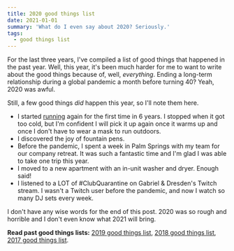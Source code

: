 ```yaml
---
title: 2020 good things list
date: 2021-01-01
summary: 'What do I even say about 2020? Seriously.'
tags:
  - good things list
---
```


For the last three years, I've compiled a list of good things that happened in the past year. Well, this year, it's been much harder for me to want to write about the good things because of, well, _everything_. Ending a long-term relationship during a global pandemic a month before turning 40? Yeah, 2020 was awful.

Still, a few good things _did_ happen this year, so I'll note them here.

- I started [running](/tags/running) again for the first time in 6 years. I stopped when it got too cold, but I'm confident I will pick it up again once it warms up and once I don't have to wear a mask to run outdoors.
- I discovered the joy of fountain pens.
- Before the pandemic, I spent a week in Palm Springs with my team for our company retreat. It was such a fantastic time and I'm glad I was able to take one trip this year.
- I moved to a new apartment with an in-unit washer and dryer. Enough said!
- I listened to a LOT of #ClubQuarantine on Gabriel & Dresden's Twitch stream. I wasn't a Twitch user before the pandemic, and now I watch so many DJ sets every week.

I don't have any wise words for the end of this post. 2020 was so rough and horrible and I don't even know what 2021 will bring.

**Read past good things lists:** [2019 good things list](/2019-good-things-list), [2018 good things list](/2018-good-things-list), [2017 good things list](/2017-good-things-list).
